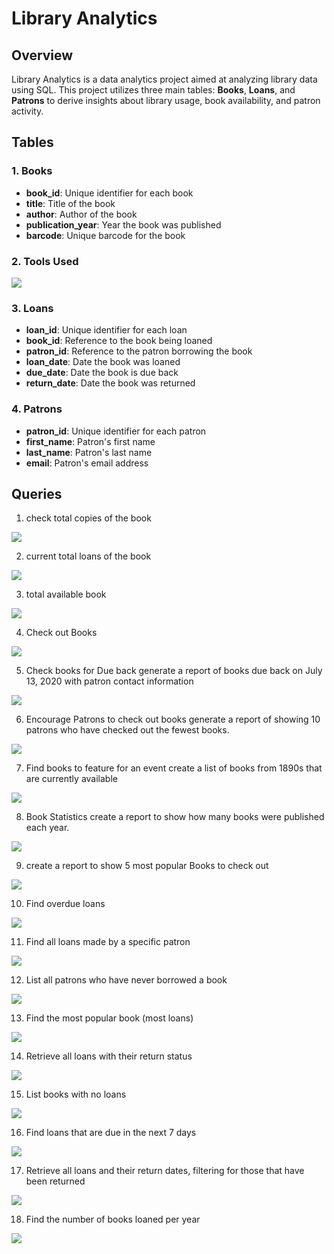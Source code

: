 # Library Analytics

## Overview
Library Analytics is a data analytics project aimed at analyzing library data using SQL. This project utilizes three main tables: **Books**, **Loans**, and **Patrons** to derive insights about library usage, book availability, and patron activity.

## Tables
### 1. Books
- **book_id**: Unique identifier for each book
- **title**: Title of the book
- **author**: Author of the book
- **publication_year**: Year the book was published
- **barcode**: Unique barcode for the book

### 2. Tools Used 

<img src="Code Outputs/my sql logo (1).png"/>

### 3. Loans
- **loan_id**: Unique identifier for each loan
- **book_id**: Reference to the book being loaned
- **patron_id**: Reference to the patron borrowing the book
- **loan_date**: Date the book was loaned
- **due_date**: Date the book is due back
- **return_date**: Date the book was returned

### 4. Patrons
- **patron_id**: Unique identifier for each patron
- **first_name**: Patron's first name
- **last_name**: Patron's last name
- **email**: Patron's email address

## Queries
1. check total copies of the book
   
<img src="Code Outputs/total copies of the book.png"/>

2. current total loans of the book

<img src="Code Outputs/current total loans of.png"/>

3. total available book

<img src="Code Outputs/total available books.png"/>

4. Check out Books

<img src="Code Outputs/check out books.png"/>

5. Check books for Due back generate a report of books due back on July 13, 2020 with patron contact information

<img src="Code Outputs/books for due back.png"/>

6. Encourage Patrons to check out books generate a report of showing 10 patrons who have checked out the fewest books.

<img src="Code Outputs/encrourage patrons .png"/>

7. Find books to feature for an event create a list of books from 1890s that are currently available

<img src="Code Outputs/books to feature for even.png"/>

8. Book Statistics create a report to show how many books were  published each year.

<img src="Code Outputs/book statistics.png"/>

9. create a report to show 5 most popular Books to check out

<img src="Code Outputs/create a report to show 5 most.png"/>

10. Find overdue loans

<img src="Code Outputs/find overdues loans.png"/>

11. Find all loans made by a specific patron

<img src="Code Outputs/all loans made by a specific patron.png"/>

12. List all patrons who have never borrowed a book

<img src="Code Outputs/list all patron who have never borrowed.png"/>

13. Find the most popular book (most loans)

<img src="Code Outputs/most popular books.png"/>

14. Retrieve all loans with their return status

<img src="Code Outputs/retrive all loans with their return.png"/>

15. List books with no loans

<img src="Code Outputs/list book with no loans.png"/>

16. Find loans that are due in the next 7 days

<img src="Code Outputs/find loans due in  7 days.png"/>

17. Retrieve all loans and their return dates, filtering for those that have been returned

<img src="Code Outputs/all loans and their return date.png"/>

18. Find the number of books loaned per year

<img src="Code Outputs/number of books loaned per year.png"/>

